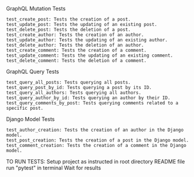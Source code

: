 GraphQL Mutation Tests

    test_create_post: Tests the creation of a post.
    test_update_post: Tests the updating of an existing post.
    test_delete_post: Tests the deletion of a post.
    test_create_author: Tests the creation of an author.
    test_update_author: Tests the updating of an existing author.
    test_delete_author: Tests the deletion of an author.
    test_create_comment: Tests the creation of a comment.
    test_update_comment: Tests the updating of an existing comment.
    test_delete_comment: Tests the deletion of a comment.

GraphQL Query Tests

    test_query_all_posts: Tests querying all posts.
    test_query_post_by_id: Tests querying a post by its ID.
    test_query_all_authors: Tests querying all authors.
    test_query_author_by_id: Tests querying an author by their ID.
    test_query_comments_by_post: Tests querying comments related to a specific post.

Django Model Tests

    test_author_creation: Tests the creation of an author in the Django model.
    test_post_creation: Tests the creation of a post in the Django model.
    test_comment_creation: Tests the creation of a comment in the Django model.


TO RUN TESTS:
    Setup project as instructed in root directory README file
    run "pytest" in terminal
    Wait for results

